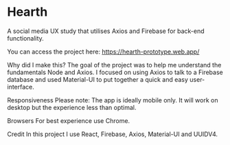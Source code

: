 # Hearth
A social media UX study that utilises Axios and Firebase for back-end functionality.

You can access the project here: https://hearth-prototype.web.app/

Why did I make this?
The goal of the project was to help me understand the fundamentals Node and Axios. I focused on using Axios to talk to a Firebase database and used Material-UI to put together a quick and easy user-interface.

Responsiveness
Please note: The app is ideally mobile only. It will work on desktop but the experience less than optimal.

Browsers
For best experience use Chrome.

Credit
In this project I use React, Firebase, Axios, Material-UI and UUIDV4.
